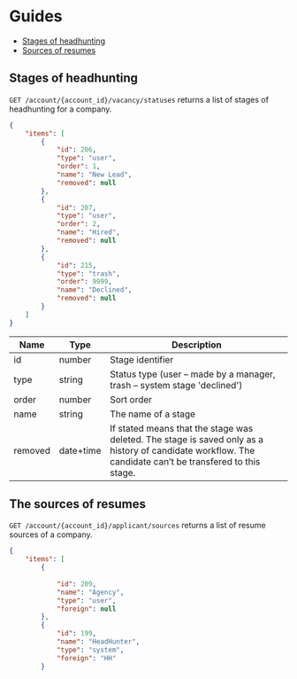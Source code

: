 # Guides

* [Stages of headhunting](#vacancy_statuses)
* [Sources of resumes](#applicant_sources)


<a name="vacancy_statuses"></a>
## Stages of headhunting

`GET /account/{account_id}/vacancy/statuses` returns a list of stages of headhunting for a company.

```json
{
    "items": [
        {
            "id": 206,
            "type": "user",
            "order": 1,
            "name": "New Lead",
            "removed": null
        },
        {
            "id": 207,
            "type": "user",
            "order": 2,
            "name": "Hired",
            "removed": null
        },
        {
            "id": 215,
            "type": "trash",
            "order": 9999,
            "name": "Declined",
            "removed": null
        }
    ]
}
```

Name | Type | Description
 --- | --- | ---
 id | number | Stage identifier
 type | string | Status type (user – made by a manager, trash – system stage 'declined')
 order | number | Sort order
 name | string | The name of a stage
 removed | date+time | If stated means that the stage was deleted. The stage is saved only as a history of candidate workflow. The candidate can’t be transfered to this stage.


<a name="applicant_sources"></a>
## The sources of resumes

`GET /account/{account_id}/applicant/sources` returns a list of resume sources of a company.

```json
{
    "items": [
        {
            
            "id": 209,
            "name": "Agency",
            "type": "user",
            "foreign": null
        },
        {
            "id": 199,
            "name": "HeadHunter",
            "type": "system",
            "foreign": "HH"
        }
